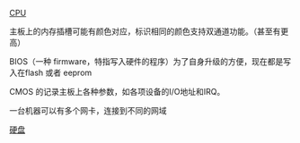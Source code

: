 [CPU](./cpu.md)

主板上的内存插槽可能有颜色对应，标识相同的颜色支持双通道功能。（甚至有更高）



BIOS（一种 firmware，特指写入硬件的程序）为了自身升级的方便，现在都是写入在flash 或者 eeprom

CMOS 的记录主板上各种参数，如各项设备的I/O地址和IRQ。



一台机器可以有多个网卡，连接到不同的网域

[硬盘](./disk.md)